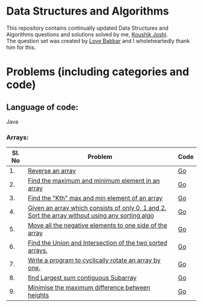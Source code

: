 # Data Structures and Algorithms
This repository contains continually updated Data Structures and Algorithms questions and solutions solved by me, [Koushik Joshi](https://www.linkedin.com/in/koushik-joshi-b60b401b/). <br />
The question set was created by [Love Babbar](https://www.youtube.com/channel/UCQHLxxBFrbfdrk1jF0moTpw) and I wholeheartedly thank him for this.

# Problems (including categories and code)
## Language of code:
Java
### Arrays:

| Sl. No | Problem | Code |
| --- | --- | --- |
| 1. | [Reverse an array](https://www.geeksforgeeks.org/write-a-program-to-reverse-an-array-or-string/) | [Go](https://gist.github.com/koushikjoshi/d00614e71702d0aee772f5ca6a54ea3d) |
| 2. | [Find the maximum and minimum element in an array](https://www.geeksforgeeks.org/maximum-and-minimum-in-an-array/) | [Go](https://gist.github.com/koushikjoshi/01ecdd3280a3c6cf5b8807effd8feba9) |
| 3. | [Find the "Kth" max and min element of an array](https://practice.geeksforgeeks.org/problems/kth-smallest-element5635/1) | [Go](https://gist.github.com/koushikjoshi/5dcaba6242e760b167bfe09dd42fdc39) |
| 4. | [Given an array which consists of only 0, 1 and 2. Sort the array without using any sorting algo](https://practice.geeksforgeeks.org/problems/sort-an-array-of-0s-1s-and-2s4231/1) | [Go](https://gist.github.com/koushikjoshi/7c8e07c90d4d1555872543951b6c10a4) |
| 5. | [Move all the negative elements to one side of the array](https://www.geeksforgeeks.org/move-negative-numbers-beginning-positive-end-constant-extra-space/) | [Go](https://gist.github.com/koushikjoshi/ea339fdb45ecf97c4b3bde5dc8af8054) |
| 6. | [Find the Union and Intersection of the two sorted arrays.](https://practice.geeksforgeeks.org/problems/union-of-two-arrays/0#) | [Go](https://gist.github.com/koushikjoshi/f7ddaa6b9ab43650a064722e89af85a2) |
| 7. | [Write a program to cyclically rotate an array by one.](https://practice.geeksforgeeks.org/problems/cyclically-rotate-an-array-by-one/0#) | [Go](https://gist.github.com/koushikjoshi/e57951ff81ffcb23174a42eea9a2c24a) |
| 8. | [find Largest sum contiguous Subarray](https://practice.geeksforgeeks.org/problems/kadanes-algorithm-1587115620/1) | [Go](https://gist.github.com/koushikjoshi/6edfe8092fbaf7971327f84ce73de69e) |
| 9. | [Minimise the maximum difference between heights](https://practice.geeksforgeeks.org/problems/minimize-the-heights3351/1) | [Go](https://gist.github.com/koushikjoshi/6fc7c3fe20f032366b800611df2e3b6b) |